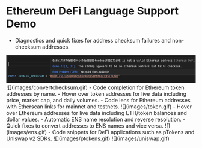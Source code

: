 # Ethereum DeFi Language Support Demo

- Diagnostics and quick fixes for address checksum failures and non-checksum addresses.
<img src="images/invalidchecksum.png" width="640"/>
![](images/convertchecksum.gif)
- Code completion for Ethereum token addresses by name.
- Hover over token addresses for live data including price, market cap, and daily volumes.
- Code lens for Ethereum addresses with Etherscan links for mainnet and testnets.
![](images/token.gif)
- Hover over Ethereum addresses for live data including ETH/token balances and dollar values.
- Automatic ENS name resolution and reverse resolution.
- Quick fixes to convert addresses to ENS names and vice versa.
![](images/ens.gif)
- Code snippets for DeFi applications such as pTokens and Uniswap v2 SDKs.
![](images/ptokens.gif)
![](images/uniswap.gif)
